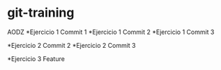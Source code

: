 # git-training


AODZ
*Ejercicio 1 Commit 1
*Ejercicio 1 Commit 2 
*Ejercicio 1 Commit 3


*Ejercicio 2 Commit 2
*Ejercicio 2 Commit 3

*Ejercicio 3 Feature

